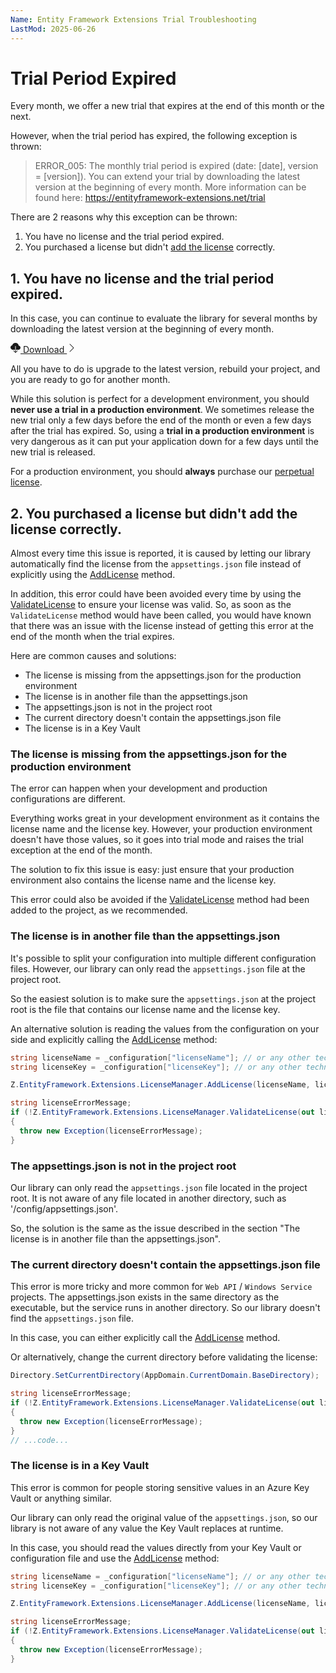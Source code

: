 ```yaml
---
Name: Entity Framework Extensions Trial Troubleshooting
LastMod: 2025-06-26
---
```


# Trial Period Expired

Every month, we offer a new trial that expires at the end of this month or the next.

However, when the trial period has expired, the following exception is thrown:

> ERROR_005: The monthly trial period is expired (date: [date], version = [version]). You can extend your trial by downloading the latest version at the beginning of every month. More information can be found here: https://entityframework-extensions.net/trial

There are 2 reasons why this exception can be thrown:

1. You have no license and the trial period expired.
2. You purchased a license but didn't [add the license](/licensing) correctly.

## 1. You have no license and the trial period expired.

In this case, you can continue to evaluate the library for several months by downloading the latest version at the beginning of every month.

<a class="btn btn-lg btn-z" role="button" href="/download" onclick="ga('send', 'event', { eventAction: 'download'});">
	<svg xmlns="http://www.w3.org/2000/svg" width="16" height="16" fill="currentColor" class="bi bi-cloud-download-fill" viewBox="0 0 16 16"><path fill-rule="evenodd" d="M8 0a5.53 5.53 0 0 0-3.594 1.342c-.766.66-1.321 1.52-1.464 2.383C1.266 4.095 0 5.555 0 7.318 0 9.366 1.708 11 3.781 11H7.5V5.5a.5.5 0 0 1 1 0V11h4.188C14.502 11 16 9.57 16 7.773c0-1.636-1.242-2.969-2.834-3.194C12.923 1.999 10.69 0 8 0m-.354 15.854a.5.5 0 0 0 .708 0l3-3a.5.5 0 0 0-.708-.708L8.5 14.293V11h-1v3.293l-2.146-2.147a.5.5 0 0 0-.708.708z"/></svg>
	Download
	<svg xmlns="http://www.w3.org/2000/svg" width="16" height="16" fill="currentColor" class="bi bi-chevron-right" viewBox="0 0 16 16"><path fill-rule="evenodd" d="M4.646 1.646a.5.5 0 0 1 .708 0l6 6a.5.5 0 0 1 0 .708l-6 6a.5.5 0 0 1-.708-.708L10.293 8 4.646 2.354a.5.5 0 0 1 0-.708"/></svg>
</a>

All you have to do is upgrade to the latest version, rebuild your project, and you are ready to go for another month.

While this solution is perfect for a development environment, you should **never use a trial in a production environment**. We sometimes release the new trial only a few days before the end of the month or even a few days after the trial has expired. So, using a **trial in a production environment** is very dangerous as it can put your application down for a few days until the new trial is released.

For a production environment, you should **always** purchase our [perpetual license](/pricing).

## 2. You purchased a license but didn't add the license correctly.

Almost every time this issue is reported, it is caused by letting our library automatically find the license from the `appsettings.json` file instead of explicitly using the [AddLicense](/licensing#how-do-i-add-the-license-directly-in-the-code) method.

In addition, this error could have been avoided every time by using the [ValidateLicense](/licensing#how-can-i-check-if-my-license-is-valid) to ensure your license was valid. So, as soon as the `ValidateLicense` method would have been called, you would have known that there was an issue with the license instead of getting this error at the end of the month when the trial expires.

Here are common causes and solutions:
- The license is missing from the appsettings.json for the production environment
- The license is in another file than the appsettings.json
- The appsettings.json is not in the project root 
- The current directory doesn't contain the appsettings.json file
- The license is in a Key Vault

### The license is missing from the appsettings.json for the production environment

The error can happen when your development and production configurations are different.

Everything works great in your development environment as it contains the license name and the license key. However, your production environment doesn't have those values, so it goes into trial mode and raises the trial exception at the end of the month.

The solution to fix this issue is easy: just ensure that your production environment also contains the license name and the license key.

This error could also be avoided if the [ValidateLicense](/licensing#how-can-i-check-if-my-license-is-valid) method had been added to the project, as we recommended.


### The license is in another file than the appsettings.json

It's possible to split your configuration into multiple different configuration files. However, our library can only read the `appsettings.json` file at the project root.

So the easiest solution is to make sure the `appsettings.json` at the project root is the file that contains our license name and the license key.

An alternative solution is reading the values from the configuration on your side and explicitly calling the [AddLicense](/licensing#how-do-i-add-the-license-directly-in-the-code) method:

```csharp
string licenseName = _configuration["licenseName"]; // or any other technique you usually use to read values from the appsettings.json
string licenseKey = _configuration["licenseKey"]; // or any other technique you usually use to read values from the appsettings.json

Z.EntityFramework.Extensions.LicenseManager.AddLicense(licenseName, licenseKey);

string licenseErrorMessage;
if (!Z.EntityFramework.Extensions.LicenseManager.ValidateLicense(out licenseErrorMessage))
{
  throw new Exception(licenseErrorMessage);
}
```

### The appsettings.json is not in the project root

Our library can only read the `appsettings.json` file located in the project root. It is not aware of any file located in another directory, such as '/config/appsettings.json'.

So, the solution is the same as the issue described in the section "The license is in another file than the appsettings.json".

### The current directory doesn't contain the appsettings.json file

This error is more tricky and more common for `Web API` / `Windows Service` projects. The appsettings.json exists in the same directory as the executable, but the service runs in another directory. So our library doesn't find the `appsettings.json` file.

In this case, you can either explicitly call the [AddLicense](/licensing#how-do-i-add-the-license-directly-in-the-code) method.

Or alternatively, change the current directory before validating the license:

```csharp
Directory.SetCurrentDirectory(AppDomain.CurrentDomain.BaseDirectory);

string licenseErrorMessage;
if (!Z.EntityFramework.Extensions.LicenseManager.ValidateLicense(out licenseErrorMessage))
{
  throw new Exception(licenseErrorMessage);
}
// ...code...
```

### The license is in a Key Vault

This error is common for people storing sensitive values in an Azure Key Vault or anything similar.

Our library can only read the original value of the `appsettings.json`, so our library is not aware of any value the Key Vault replaces at runtime.

In this case, you should read the values directly from your Key Vault or configuration file and use the [AddLicense](/licensing#how-do-i-add-the-license-directly-in-the-code) method:

```csharp
string licenseName = _configuration["licenseName"]; // or any other technique you usually use to read values from the Key Vault or appsettings.json
string licenseKey = _configuration["licenseKey"]; // or any other technique you usually use to read values from the Key Vault or appsettings.json

Z.EntityFramework.Extensions.LicenseManager.AddLicense(licenseName, licenseKey);

string licenseErrorMessage;
if (!Z.EntityFramework.Extensions.LicenseManager.ValidateLicense(out licenseErrorMessage))
{
  throw new Exception(licenseErrorMessage);
}
```